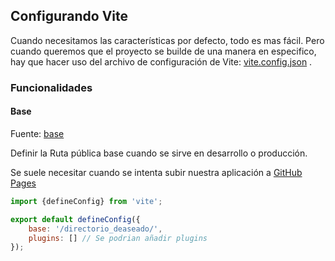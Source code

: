 
## Configurando Vite

Cuando necesitamos las características por defecto, todo es mas fácil. Pero cuando queremos que el proyecto se builde de una manera en especifico, hay que hacer uso del archivo de configuración de Vite: [vite.config.json](https://es.vitejs.dev/config/) .

### Funcionalidades
#### Base

Fuente: [base](https://es.vitejs.dev/config/shared-options.html#base)

Definir la Ruta pública base cuando se sirve en desarrollo o producción.

Se suele necesitar cuando se intenta subir nuestra aplicación a [GitHub Pages](https://docs.github.com/es/pages/quickstart)

```js title="vite.config.js 'base:'"
import {defineConfig} from 'vite';

export default defineConfig({
	base: '/directorio_deaseado/',
	plugins: [] // Se podrian añadir plugins
});
```
